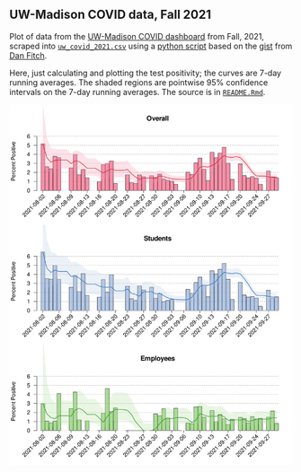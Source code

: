 ## UW-Madison COVID data, Fall 2021

Plot of data from the [UW-Madison COVID
dashboard](https://covidresponse.wisc.edu/dashboard/) from Fall, 2021,
scraped into [`uw_covid_2021.csv`](uw_covid_2021.csv) using a
[python script](https://github.com/kbroman/UWCovid2021/blob/master/scrape_data.py)
based on the
[gist](https://gist.github.com/dgfitch/b6ca1cc61b4795e698cefdf672a90f23)
from [Dan Fitch](https://github.com/dgfitch).

Here, just calculating and plotting the test positivity;
the curves are 7-day running averages.
The shaded regions are pointwise 95% confidence intervals on the 7-day
running averages.
The source is in [`README.Rmd`](https://github.com/kbroman/UWCovid2021/blob/master/README.Rmd).









![plot of chunk bar_plots](bar_plots-1.svg)

